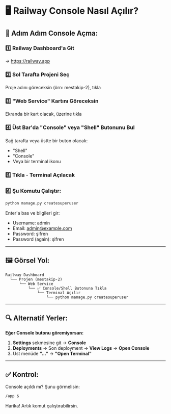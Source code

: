 # 🖥️ Railway Console Nasıl Açılır?

## 📍 Adım Adım Console Açma:

### 1️⃣ Railway Dashboard'a Git
→ https://railway.app

### 2️⃣ Sol Tarafta Projeni Seç
Proje adını göreceksin (örn: mestakip-2), tıkla

### 3️⃣ "Web Service" Kartını Göreceksin
Ekranda bir kart olacak, üzerine tıkla

### 4️⃣ Üst Bar'da "Console" veya "Shell" Butonunu Bul
Sağ tarafta veya üstte bir buton olacak:
- "Shell" 
- "Console"
- Veya bir terminal ikonu

### 5️⃣ Tıkla - Terminal Açılacak

### 6️⃣ Şu Komutu Çalıştır:
```bash
python manage.py createsuperuser
```

Enter'a bas ve bilgileri gir:
- Username: admin
- Email: admin@example.com  
- Password: şifren
- Password (again): şifren

---

## 🖼️ Görsel Yol:

```
Railway Dashboard
  └── Projen (mestakip-2)
      └── Web Service
          └── ✅ Console/Shell Butonuna Tıkla
              └── Terminal Açılır
                  └── python manage.py createsuperuser
```

---

## 🔍 Alternatif Yerler:

**Eğer Console butonu göremiyorsan:**
1. **Settings** sekmesine git → **Console** 
2. **Deployments** → Son deployment → **View Logs** → **Open Console**
3. Üst menüde **"..."** → **"Open Terminal"**

---

## ✅ Kontrol:

Console açıldı mı? Şunu görmelisin:
```bash
/app $
```

Harika! Artık komut çalıştırabilirsin.

